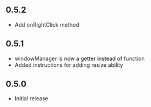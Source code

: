 ## 0.5.2

* Add onRightClick method

## 0.5.1

* windowManager is now a getter instead of function
* Added instructions for adding resize ability

## 0.5.0

* Initial release
